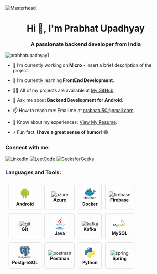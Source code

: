 ![Masterhead](https://camo.githubusercontent.com/417e6e178a69cc045c656d083ba983a59303f099087090269c01cacc6741ef29/68747470733a2f2f7170682e66732e71756f726163646e2e6e65742f6d61696e2d71696d672d6661376234626463336232663733653734396535633263363436643461653133)


<h1 align="center">Hi 👋, I'm Prabhat Upadhyay</h1>
<h3 align="center">A passionate backend developer from India</h3>

<p align="left"> <img src="https://komarev.com/ghpvc/?username=prabhatupadhyay1&label=Profile%20views&color=0e75b6&style=flat" alt="prabhatupadhyay1" /> </p>

- 🔭 I’m currently working on **Micro** - Insert a brief description of the project.

- 🌱 I’m currently learning **FrontEnd Development**.

- 👨‍💻 All of my projects are available at [My GitHub](https://github.com/PrabhatUpadhyay1).

- 💬 Ask me about **Backend Development for Android**.

- 📫 How to reach me: Email me at [prabhatu50@gmail.com](mailto:prabhatu50@gmail.com).

- 📄 Know about my experiences: [View My Resume](https://drive.google.com/file/d/1xv2TYvuY9xIuVQ8sNLkEG1VrGeW1r1Tp/view?usp=sharing).

- ⚡ Fun fact: **I have a great sense of humor!** 😄

<h3 align="left">Connect with me:</h3>
<p align="left">
  <a href="https://www.linkedin.com/in/prabhat-upadhyay-52441b136/" target="_blank"><img align="center" src="https://raw.githubusercontent.com/rahuldkjain/github-profile-readme-generator/master/src/images/icons/Social/linked-in-alt.svg" alt="LinkedIn" height="30" width="40" /></a>
  <a href="https://leetcode.com/prabhatu50/" target="_blank"><img align="center" src="https://raw.githubusercontent.com/rahuldkjain/github-profile-readme-generator/src/images/icons/Social/leet-code.svg" alt="LeetCode" height="30" width="40" /></a>
  <a href="https://auth.geeksforgeeks.org/user/prabhatu50/practice/" target="_blank"><img align="center" src="https://raw.githubusercontent.com/rahuldkjain/github-profile-readme-generator/src/images/icons/Social/geeks-for-geeks.svg" alt="GeeksforGeeks" height="30" width="40" /></a>
</p>


<style>
  table {
    border-collapse: separate;
    border-spacing: 10px;
  }
  td {
    padding: 10px;
    border: 1px solid #d4d4d4;
    border-radius: 5px;
    text-align: center;
  }
</style>

<h3 align="left">Languages and Tools:</h3>
<table>
  <tr>
    <td><img src="https://raw.githubusercontent.com/devicons/devicon/master/icons/android/android-original-wordmark.svg" alt="android" width="40" height="40"><br><b>Android</b></td>
    <td><img src="https://www.vectorlogo.zone/logos/microsoft_azure/microsoft_azure-icon.svg" alt="azure" width="40" height="40"><br><b>Azure</b></td>
    <td><img src="https://raw.githubusercontent.com/devicons/devicon/master/icons/docker/docker-original-wordmark.svg" alt="docker" width="40" height="40"><br><b>Docker</b></td>
    <td><img src="https://www.vectorlogo.zone/logos/firebase/firebase-icon.svg" alt="firebase" width="40" height="40"><br><b>Firebase</b></td>
  </tr>
  <tr>
    <td><img src="https://www.vectorlogo.zone/logos/git-scm/git-scm-icon.svg" alt="git" width="40" height="40"><br><b>Git</b></td>
    <td><img src="https://raw.githubusercontent.com/devicons/devicon/master/icons/java/java-original.svg" alt="java" width="40" height="40"><br><b>Java</b></td>
    <td><img src="https://www.vectorlogo.zone/logos/apache_kafka/apache_kafka-icon.svg" alt="kafka" width="40" height="40"><br><b>Kafka</b></td>
    <td><img src="https://raw.githubusercontent.com/devicons/devicon/master/icons/mysql/mysql-original-wordmark.svg" alt="mysql" width="40" height="40"><br><b>MySQL</b></td>
  </tr>
  <tr>
    <td><img src="https://raw.githubusercontent.com/devicons/devicon/master/icons/postgresql/postgresql-original-wordmark.svg" alt="postgresql" width="40" height="40"><br><b>PostgreSQL</b></td>
    <td><img src="https://www.vectorlogo.zone/logos/getpostman/getpostman-icon.svg" alt="postman" width="40" height="40"><br><b>Postman</b></td>
    <td><img src="https://raw.githubusercontent.com/devicons/devicon/master/icons/python/python-original.svg" alt="python" width="40" height="40"><br><b>Python</b></td>
    <td><img src="https://www.vectorlogo.zone/logos/springio/springio-icon.svg" alt="spring" width="40" height="40"><br><b>Spring</b></td>
  </tr>
</table>
